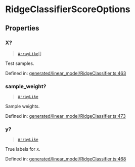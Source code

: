 # RidgeClassifierScoreOptions

## Properties

### X?

> [`ArrayLike`](../types/ArrayLike.md)[]

Test samples.

Defined in:  [generated/linear\_model/RidgeClassifier.ts:463](https://github.com/transitive-bullshit/scikit-learn-ts/blob/92ab806/packages/sklearn/src/generated/linear_model/RidgeClassifier.ts#L463)

### sample\_weight?

> [`ArrayLike`](../types/ArrayLike.md)

Sample weights.

Defined in:  [generated/linear\_model/RidgeClassifier.ts:473](https://github.com/transitive-bullshit/scikit-learn-ts/blob/92ab806/packages/sklearn/src/generated/linear_model/RidgeClassifier.ts#L473)

### y?

> [`ArrayLike`](../types/ArrayLike.md)

True labels for `X`.

Defined in:  [generated/linear\_model/RidgeClassifier.ts:468](https://github.com/transitive-bullshit/scikit-learn-ts/blob/92ab806/packages/sklearn/src/generated/linear_model/RidgeClassifier.ts#L468)
